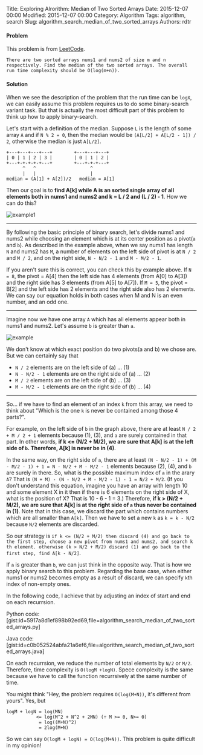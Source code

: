 Title: Exploring Alrorithm: Median of Two Sorted Arrays
Date: 2015-12-07 00:00
Modified: 2015-12-07 00:00
Category: Algorithm
Tags: algorithm, search
Slug: algorithm_search_median_of_two_sorted_arrays
Authors: rdtr

#### Problem
This problem is from [LeetCode](https://leetcode.com/problems/median-of-two-sorted-arrays/).

```
There are two sorted arrays nums1 and nums2 of size m and n respectively. Find the median of the two sorted arrays. The overall run time complexity should be O(log(m+n)).
```

#### Solution
When we see the description of the problem that the run time can be `logX`, we can easily assume this problem requires us to do some binary-search variant task. But that is actually the most difficult part of this problem to think up how to apply binary-search.

Let's start with a definition of the median. Suppose `L` is the length of some array `A` and if `N % 2 = 0`, then the median would be `(A[L/2] + A[L/2 - 1]) / 2`, otherwise the median is just `A[L/2]`.

```
+---+---+---+---+        +---+---+---+
| 0 | 1 | 2 | 3 |        | 0 | 1 | 2 |
+---+-+-+-+-+---+        +---+-+-+---+
      ^   ^                    ^
      |   |                    |
median = (A[1] + A[2])/2   median = A[1]

```

Then our goal is to **find A[k] while A is an sorted single array of all elements both in nums1 and nums2 and k = L / 2 and (L / 2) - 1**. How we can do this?

![example1](http://f.st-hatena.com/images/fotolife/r/rdtr/20151207/20151207181843.png?1449542061)

---
By following the basic principle of binary search, let's divide nums1 and nums2 while choosing an element which is at its center position as a pivot(`a` and `b`). As described in the example above, when we say nums1 has length `N` and nums2 has `M`, a number of elements on the left side of pivot is at `N / 2` and `M / 2`, and on the right side, `N - N/2 - 1` and `M - M/2 - 1`.

If you aren't sure this is correct, you can check this by example above. If `N = 8`, the pivot = A[4] then the left side has 4 elements (from A[0] to A[3]) and the right side has 3 elements (from A[5] to A[7]). If `M = 5`, the pivot = B[2] and the left side has 2 elements and the right side also has 2 elements. We can say our equation holds in both cases when M and N is an even number, and an odd one.

---
Imagine now we have one array `A` which has all elements appear both in nums1 and nums2. Let's assume `b` is greater than `a`.

![example](http://f.st-hatena.com/images/fotolife/r/rdtr/20151207/20151207224453.png?1449557124)

We don't know at which exact position do two pivots(a and b) we chose are. But we can certainly say that

- `N / 2` elements are on the left side of (a)        ... (1)
- `N - N/2 - 1` elements are on the right side of (a) ... (2)
- `M / 2` elements are on the left side of (b)        ... (3)
- `M - M/2 - 1` elements are on the right side of (b) ... (4)

---
So... if we have to find an element of an index `k` from this array, we need to think about "Which is the one `k` is never be contained among those 4 parts?".

For example, on the left side of `b` in the graph above, there are at least `N / 2 + M / 2 + 1` elements because (1), (3), and `a` are surely contained in that part. In other words, **if k <= (N/2 + M/2), we are sure that A[k] is at the left side of `b`. Therefore, A[k] is never be in (4)**.

In the same way, on the right side of `a`, there are at least `(N - N/2 - 1) + (M - M/2 - 1) + 1 = N - N/2 + M - M/2 - 1` elements because (2), (4), and `b` are surely in there. So, what is the possible maximum index of `a` in the arary `A`? That is `(N + M) - (N - N/2 + M - M/2 - 1) - 1 = N/2 + M/2`. (If you don't understand this equation, imagine you have an array with length 10 and some element X in it then if there is 6 elements on the right side of X, what is the position of X? That is 10 - 6 - 1 = 3.)
Therefore, **if k > (N/2 + M/2), we are sure that A[k] is at the right side of `a` thus never be contained in (1)**. Note that in this case, we discard the part which contains numbers which are all smaller than `A[k]`. Then we have to set a new `k` as `k = k - N/2` because `N/2` elements are discarded.

So our strategy is `if k <= (N/2 + M/2) then discard (4) and go back to the first step, choose a new pivot from nums1 and nums2, and search k th element. otherwise (k > N/2 + M/2) discard (1) and go back to the first step, find A[k - N/2]`.

If `a` is greater than `b`, we can just think in the opposite way. That is how we apply binary search to this problem. Regarding the base case, when either nums1 or nums2 becomes empty as a result of discard, we can specify `k`th index of non-empty ones.

In the following code, I achieve that by adjusting an index of start and end on each recurrsion.

Python code:
[gist:id=5917a8d1ef898b92ed69,file=algorithm_search_median_of_two_sorted_arrays.py]

Java code:
[gist:id=c0b052524abfa21a6ef6,file=algorithm_search_median_of_two_sorted_arrays.java]

On each recurrsion, we reduce the number of total elements by `N/2` or `M/2`. Therefore, time complexity is `O(logM +logN)`. Spece complexity is the same because we have to call the function recurrsively at the same number of time.

You might think "Hey, the problem requires `O(log(M+N))`, it's different from yours". Yes, but 

```
logM + logN = log(MN)
           <= log(M^2 + N^2 + 2MN) (∵ M >= 0, N>= 0)
            = log((M+N)^2)
            = 2log(M+N)
```

So we can say `O(logM + logN) = O(log(M+N))`. This problem is quite difficult in my opinion!